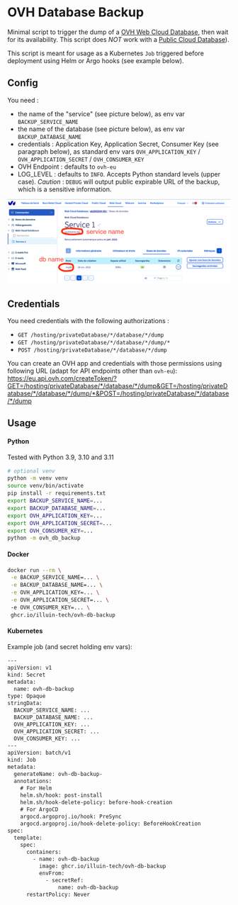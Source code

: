 # OVH Database Backup

Minimal script to trigger the dump of a [OVH Web Cloud Database](https://www.ovhcloud.com/en/web-cloud/databases/), then wait for its availability. This script does *NOT* work with a [Public Cloud Database](https://www.ovhcloud.com/en/public-cloud/databases/)).

This script is meant for usage as a Kubernetes `Job` triggered before deployment using Helm or Argo hooks (see example below).

## Config

You need :
- the name of the "service" (see picture below), as env var `BACKUP_SERVICE_NAME`
- the name of the database (see picture below), as env var `BACKUP_DATABASE_NAME`
- credentials : Application Key, Application Secret, Consumer Key (see paragraph below), as standard env vars `OVH_APPLICATION_KEY` / `OVH_APPLICATION_SECRET` / `OVH_CONSUMER_KEY`
- OVH Endpoint : defaults to `ovh-eu`
- LOG_LEVEL : defaults to `INFO`. Accepts Python standard levels (upper case). *Caution* : `DEBUG` will output public expirable URL of the backup, which is a sensitive information.

![screenshot of OVH Manager](./docs/screenshot.png)
## Credentials

You need credentials with the following authorizations :
- `GET /hosting/privateDatabase/*/database/*/dump`
- `GET /hosting/privateDatabase/*/database/*/dump/*`
- `POST /hosting/privateDatabase/*/database/*/dump`

You can create an OVH app and credentials with those permissions using following URL (adapt for API endpoints other than `ovh-eu`): https://eu.api.ovh.com/createToken/?GET=/hosting/privateDatabase/*/database/*/dump&GET=/hosting/privateDatabase/*/database/*/dump/*&POST=/hosting/privateDatabase/*/database/*/dump

## Usage

#### Python
Tested with Python 3.9, 3.10 and 3.11

```bash
# optional venv
python -m venv venv
source venv/bin/activate
pip install -r requirements.txt
export BACKUP_SERVICE_NAME=... 
export BACKUP_DATABASE_NAME=... 
export OVH_APPLICATION_KEY=... 
export OVH_APPLICATION_SECRET=... 
export OVH_CONSUMER_KEY=...
python -m ovh_db_backup
```

#### Docker

```bash
docker run --rm \
 -e BACKUP_SERVICE_NAME=... \
 -e BACKUP_DATABASE_NAME=... \
 -e OVH_APPLICATION_KEY=... \
 -e OVH_APPLICATION_SECRET=... \ 
 -e OVH_CONSUMER_KEY=... \
 ghcr.io/illuin-tech/ovh-db-backup
```

#### Kubernetes

Example job (and secret holding env vars):
```kubernetes
---
apiVersion: v1
kind: Secret
metadata:
  name: ovh-db-backup
type: Opaque
stringData:
  BACKUP_SERVICE_NAME: ...
  BACKUP_DATABASE_NAME: ...
  OVH_APPLICATION_KEY: ...
  OVH_APPLICATION_SECRET: ...
  OVH_CONSUMER_KEY: ...
---
apiVersion: batch/v1
kind: Job
metadata:
  generateName: ovh-db-backup-
  annotations:
    # For Helm
    helm.sh/hook: post-install
    helm.sh/hook-delete-policy: before-hook-creation
    # For ArgoCD
    argocd.argoproj.io/hook: PreSync
    argocd.argoproj.io/hook-delete-policy: BeforeHookCreation
spec:
  template:
    spec:
      containers:
        - name: ovh-db-backup
          image: ghcr.io/illuin-tech/ovh-db-backup
          envFrom:
            - secretRef:
                name: ovh-db-backup
      restartPolicy: Never
```
